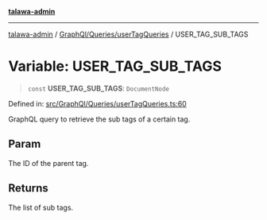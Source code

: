 [**talawa-admin**](../../../../README.md)

***

[talawa-admin](../../../../README.md) / [GraphQl/Queries/userTagQueries](../README.md) / USER\_TAG\_SUB\_TAGS

# Variable: USER\_TAG\_SUB\_TAGS

> `const` **USER\_TAG\_SUB\_TAGS**: `DocumentNode`

Defined in: [src/GraphQl/Queries/userTagQueries.ts:60](https://github.com/bint-Eve/talawa-admin/blob/bb9ac170c0ec806cc5423650a66bbe110c3af5d9/src/GraphQl/Queries/userTagQueries.ts#L60)

GraphQL query to retrieve the sub tags of a certain tag.

## Param

The ID of the parent tag.

## Returns

The list of sub tags.
